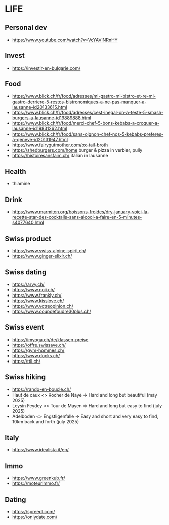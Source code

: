 <h1>LIFE</h1>
<h2>Personal dev</h2>
<ul>
<li><a href="https://www.youtube.com/watch?v=VcYAVlNRnHY">https://www.youtube.com/watch?v=VcYAVlNRnHY</a></li>
</ul>
<h2>Invest</h2>
<ul>
<li><a href="https://investir-en-bulgarie.com/">https://investir-en-bulgarie.com/</a></li>
</ul>
<h2>Food</h2>
<ul>
<li><a href="https://www.blick.ch/fr/food/adresses/mi-gastro-mi-bistro-et-re-mi-gastro-derriere-5-restos-bistronomiques-a-ne-pas-manquer-a-lausanne-id20133615.html">https://www.blick.ch/fr/food/adresses/mi-gastro-mi-bistro-et-re-mi-gastro-derriere-5-restos-bistronomiques-a-ne-pas-manquer-a-lausanne-id20133615.html</a></li>
<li><a href="https://www.blick.ch/fr/food/adresses/cest-inegal-on-a-teste-5-smash-burgers-a-lausanne-id19889888.html">https://www.blick.ch/fr/food/adresses/cest-inegal-on-a-teste-5-smash-burgers-a-lausanne-id19889888.html</a></li>
<li><a href="https://www.blick.ch/fr/food/merci-chef-5-bons-kebabs-a-croquer-a-lausanne-id19831262.html">https://www.blick.ch/fr/food/merci-chef-5-bons-kebabs-a-croquer-a-lausanne-id19831262.html</a></li>
<li><a href="https://www.blick.ch/fr/food/sans-oignon-chef-nos-5-kebabs-preferes-a-geneve-id20131947.html">https://www.blick.ch/fr/food/sans-oignon-chef-nos-5-kebabs-preferes-a-geneve-id20131947.html</a></li>
<li><a href="https://www.fairygutmother.com/ox-tail-broth">https://www.fairygutmother.com/ox-tail-broth</a></li>
<li><a href="https://shedburgers.com/home">https://shedburgers.com/home</a> burger &#x26; pizza in verbier, pully</li>
<li><a href="https://histoiresansfaim.ch/">https://histoiresansfaim.ch/</a> italian in lausanne</li>
</ul>
<h2>Health</h2>
<ul>
<li>thiamine</li>
</ul>
<h2>Drink</h2>
<ul>
<li><a href="https://www.marmiton.org/boissons-froides/dry-january-voici-la-recette-star-des-cocktails-sans-alcool-a-faire-en-5-minutes-s4077640.html">https://www.marmiton.org/boissons-froides/dry-january-voici-la-recette-star-des-cocktails-sans-alcool-a-faire-en-5-minutes-s4077640.html</a></li>
</ul>
<h2>Swiss product</h2>
<ul>
<li><a href="https://www.swiss-alpine-spirit.ch/">https://www.swiss-alpine-spirit.ch/</a></li>
<li><a href="https://www.ginger-elixir.ch/">https://www.ginger-elixir.ch/</a></li>
</ul>
<h2>Swiss dating</h2>
<ul>
<li><a href="https://arvy.ch/">https://arvy.ch/</a></li>
<li><a href="https://www.noii.ch/">https://www.noii.ch/</a></li>
<li><a href="https://www.frankly.ch/">https://www.frankly.ch/</a></li>
<li><a href="https://www.kisslove.ch/">https://www.kisslove.ch/</a></li>
<li><a href="https://www.votreopinion.ch/">https://www.votreopinion.ch/</a></li>
<li><a href="https://www.coupdefoudre30plus.ch/">https://www.coupdefoudre30plus.ch/</a></li>
</ul>
<h2>Swiss event</h2>
<ul>
<li><a href="https://imyoga.ch/de/klassen-preise">https://imyoga.ch/de/klassen-preise</a></li>
<li><a href="https://offre.swissave.ch/">https://offre.swissave.ch/</a></li>
<li><a href="https://gym-hommes.ch/">https://gym-hommes.ch/</a></li>
<li><a href="https://www.docks.ch/">https://www.docks.ch/</a></li>
<li><a href="https://ttll.ch/">https://ttll.ch/</a></li>
</ul>
<h2>Swiss hiking</h2>
<ul>
<li><a href="https://rando-en-boucle.ch/">https://rando-en-boucle.ch/</a></li>
<li>Haut de caux &#x3C;> Rocher de Naye => Hard and long but beautiful (may 2025)</li>
<li>Leysin Feydey &#x3C;> Tour de Mayen => Hard and long but easy to find (july 2025)</li>
<li>Adelboden &#x3C;> Engstligenfalle => Easy and short and very easy to find, 10km back and forth (july 2025)</li>
</ul>
<h2>Italy</h2>
<ul>
<li><a href="https://www.idealista.it/en/">https://www.idealista.it/en/</a></li>
</ul>
<h2>Immo</h2>
<ul>
<li><a href="https://www.greenkub.fr/">https://www.greenkub.fr/</a></li>
<li><a href="https://moteurimmo.fr/">https://moteurimmo.fr/</a></li>
</ul>
<h2>Dating</h2>
<ul>
<li><a href="https://spreedl.com/">https://spreedl.com/</a></li>
<li><a href="https://onlydate.com/">https://onlydate.com/</a></li>
</ul>